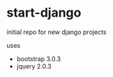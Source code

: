 start-django
============

initial repo for new django projects

uses 
 - bootstrap 3.0.3
 - jquery 2.0.3

